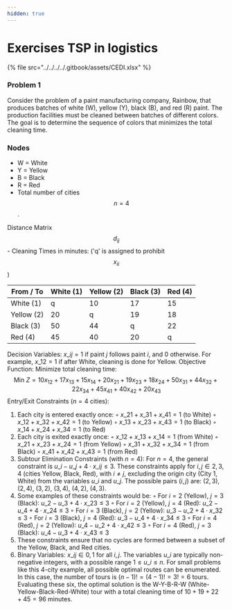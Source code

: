 ```yaml
---
hidden: true
---
```


# Exercises TSP in logistics

{% file src="../../../../.gitbook/assets/CEDI.xlsx" %}

### Problem 1

Consider the problem of a paint manufacturing company, Rainbow, that produces batches of white (W), yellow (Y), black (B), and red (R) paint. The production facilities must be cleaned between batches of different colors. The goal is to determine the sequence of colors that minimizes the total cleaning time.

### Nodes 

* &#x20;W = White&#x20;
* &#x20;Y = Yellow&#x20;
* &#x20;B = Black&#x20;
* &#x20;R = Red&#x20;
* Total number of cities $$n = 4$$.

Distance Matrix $$d_{ij}$$ - Cleaning Times in minutes: ('q' is assigned to prohibit $$x_{ii}$$)

| From / To  | White (1) | Yellow (2) | Black (3) | Red (4) |
| ---------- | --------- | ---------- | --------- | ------- |
| White (1)  | q         | 10         | 17        | 15      |
| Yellow (2) | 20        | q          | 19        | 18      |
| Black (3)  | 50        | 44         | q         | 22      |
| Red (4)    | 45        | 40         | 20        | q       |

Decision Variables: $x\_{ij} = 1$ if paint $j$ follows paint $i$, and $0$ otherwise. For example, $x\_{12} = 1$ if after White, cleaning is done for Yellow. Objective Function: Minimize total cleaning time: $$\text{Min } Z = 10x_{12} + 17x_{13} + 15x_{14} + 20x_{21} + 19x_{23} + 18x_{24} + 50x_{31} + 44x_{32} + 22x_{34} + 45x_{41} + 40x_{42} + 20x_{43}$$ Entry/Exit Constraints ($n = 4$ cities):

1. Each city is entered exactly once: ◦ $x\_{21} + x\_{31} + x\_{41} = 1$ (to White) ◦ $x\_{12} + x\_{32} + x\_{42} = 1$ (to Yellow) ◦ $x\_{13} + x\_{23} + x\_{43} = 1$ (to Black) ◦ $x\_{14} + x\_{24} + x\_{34} = 1$ (to Red)
2. Each city is exited exactly once: ◦ $x\_{12} + x\_{13} + x\_{14} = 1$ (from White) ◦ $x\_{21} + x\_{23} + x\_{24} = 1$ (from Yellow) ◦ $x\_{31} + x\_{32} + x\_{34} = 1$ (from Black) ◦ $x\_{41} + x\_{42} + x\_{43} = 1$ (from Red)
3. Subtour Elimination Constraints (with $n=4$): For $n=4$, the general constraint is $u\_i - u\_j + 4 \cdot x\_{ij} \leq 3$. These constraints apply for $i, j \in {2, 3, 4}$ (cities Yellow, Black, Red), with $i \neq j$, excluding the origin city (City 1, White) from the variables $u\_i$ and $u\_j$. The possible pairs $(i,j)$ are: $(2,3)$, $(2,4)$, $(3,2)$, $(3,4)$, $(4,2)$, $(4,3)$.
4. Some examples of these constraints would be: ◦ For $i=2$ (Yellow), $j=3$ (Black): $u\_2 - u\_3 + 4 \cdot x\_{23} \leq 3$ ◦ For $i=2$ (Yellow), $j=4$ (Red): $u\_2 - u\_4 + 4 \cdot x\_{24} \leq 3$ ◦ For $i=3$ (Black), $j=2$ (Yellow): $u\_3 - u\_2 + 4 \cdot x\_{32} \leq 3$ ◦ For $i=3$ (Black), $j=4$ (Red): $u\_3 - u\_4 + 4 \cdot x\_{34} \leq 3$ ◦ For $i=4$ (Red), $j=2$ (Yellow): $u\_4 - u\_2 + 4 \cdot x\_{42} \leq 3$ ◦ For $i=4$ (Red), $j=3$ (Black): $u\_4 - u\_3 + 4 \cdot x\_{43} \leq 3$
5. These constraints ensure that no cycles are formed between a subset of the Yellow, Black, and Red cities.
6. Binary Variables: $x\_{ij} \in {0, 1}$ for all $i, j$. The variables $u\_i$ are typically non-negative integers, with a possible range $1 \leq u\_i \leq n$. For small problems like this 4-city example, all possible optimal routes can be enumerated. In this case, the number of tours is $(n-1)! = (4-1)! = 3! = 6$ tours. Evaluating these six, the optimal solution is the W-Y-B-R-W (White-Yellow-Black-Red-White) tour with a total cleaning time of $10 + 19 + 22 + 45 = 96$ minutes.
